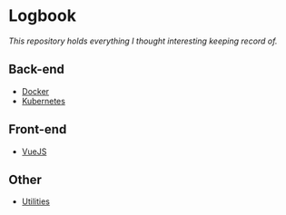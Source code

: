 # Logbook

_This repository holds everything I thought interesting keeping record of._

## Back-end
- [Docker](/docker) 
- [Kubernetes](/kubernetes)

## Front-end
- [VueJS](/vue-js)

## Other
- [Utilities](/utilities) 
